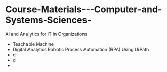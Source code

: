 # Course-Materials---Computer-and-Systems-Sciences-
AI and Analytics for IT in Organizations
  - Teachable Machine
  - Digital Analytics
Robotic Process Automation (RPA) Using UiPath
  - d
  - d
  - 
